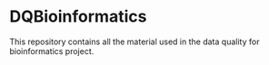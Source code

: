 # DQBioinformatics
This repository contains all the material used in the data quality for bioinformatics project.
